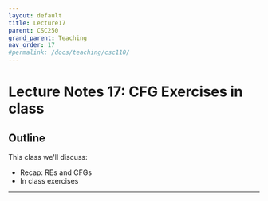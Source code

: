 ```yaml
---
layout: default
title: Lecture17
parent: CSC250
grand_parent: Teaching
nav_order: 17
#permalink: /docs/teaching/csc110/
---  
```

  

Lecture Notes 17: CFG Exercises in class
==========================================

  

Outline
-------

This class we'll discuss:

* Recap: REs and CFGs
* In class exercises


  

* * *
